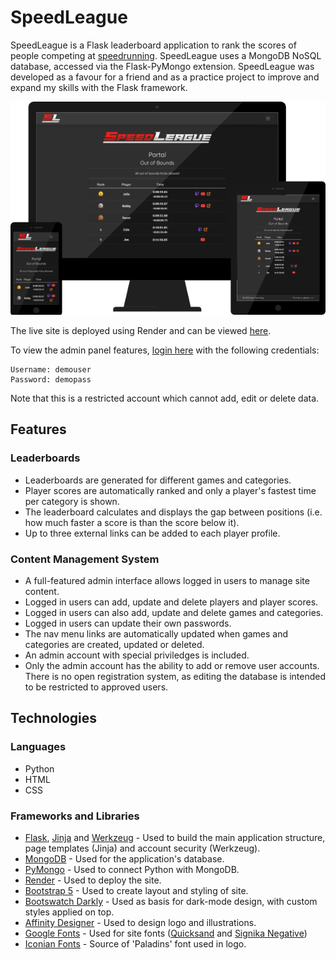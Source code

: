 # SpeedLeague

SpeedLeague is a Flask leaderboard application to rank the scores of people competing at [speedrunning](https://en.wikipedia.org/wiki/Speedrun). SpeedLeague uses a MongoDB NoSQL database, accessed via the Flask-PyMongo extension. SpeedLeague was developed as a favour for a friend and as a practice project to improve and expand my skills with the Flask framework.

![](documentation/readme-images/speedleague-mockup.png)

The live site is deployed using Render and can be viewed [here](https://speedleague.onrender.com/).

To view the admin panel features, [login here](https://speedleague.onrender.com/login) with the following credentials:

```
Username: demouser
Password: demopass
```

Note that this is a restricted account which cannot add, edit or delete data.

## Features

### Leaderboards
- Leaderboards are generated for different games and categories.
- Player scores are automatically ranked and only a player's fastest time per category is shown.
- The leaderboard calculates and displays the gap between positions (i.e. how much faster a score is than the score below it).
- Up to three external links can be added to each player profile.

### Content Management System
- A full-featured admin interface allows logged in users to manage site content.
- Logged in users can add, update and delete players and player scores.
- Logged in users can also add, update and delete games and categories.
- Logged in users can update their own passwords.
- The nav menu links are automatically updated when games and categories are created, updated or deleted.
- An admin account with special priviledges is included.
- Only the admin account has the ability to add or remove user accounts. There is no open registration system, as editing the database is intended to be restricted to approved users.

## Technologies

### Languages

- Python
- HTML
- CSS

### Frameworks and Libraries

- [Flask](https://palletsprojects.com/p/flask/), [Jinja](https://jinja.palletsprojects.com/en/3.0.x/) and [Werkzeug](https://palletsprojects.com/p/werkzeug/) - Used to build the main application structure, page templates (Jinja) and account security (Werkzeug).
- [MongoDB](https://www.mongodb.com/) - Used for the application's database.
- [PyMongo](https://github.com/mongodb/mongo-python-driver) - Used to connect Python with MongoDB.
- [Render](https://render.com/) - Used to deploy the site.
- [Bootstrap 5](https://getbootstrap.com/) - Used to create layout and styling of site.
- [Bootswatch Darkly](https://bootswatch.com/darkly/) - Used as basis for dark-mode design, with custom styles applied on top.
- [Affinity Designer](https://affinity.serif.com/en-gb/designer/) - Used to design logo and illustrations.
- [Google Fonts](https://fonts.google.com/) - Used for site fonts ([Quicksand](https://fonts.google.com/specimen/Quicksand) and [Signika Negative](https://fonts.google.com/specimen/Signika+Negative))
- [Iconian Fonts](https://www.iconian.com/) - Source of 'Paladins' font used in logo.
